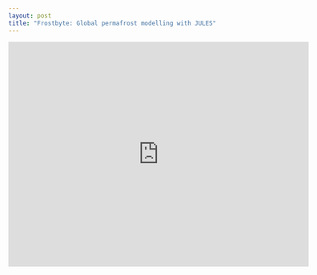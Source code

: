 ```yaml
---
layout: post
title: "Frostbyte: Global permafrost modelling with JULES"
---
```


<iframe src="http://player.vimeo.com/video/94748811?title=0&amp;autoplay=false&amp;byline=0&amp;portrait=0" width="600" height="450" frameborder="0" webkitallowfullscreen="" mozallowfullscreen="" allowfullscreen=""></iframe>